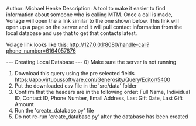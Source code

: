Author: Michael Henke
Description: A tool to make it easier to find information about someone who is calling MTM. Once a call is made,
Vonage will open the a link similar to the one shown below. This link will open up a page on the server and it will
pull contact information from the local database and use that to get that contacts latest.

Volage link looks like this: http://127.0.0.1:8080/handle-call?phone_number=6164057876

--- Creating Local Database ---
0) Make sure the server is not running
1) Download this query using the pre selected fields https://app.virtuoussoftware.com/Generosity/Query/Editor/5400
2) Put the downloaded csv file in the 'src/data' folder
3) Confirm that the headers are in the following order: 
    Full Name, Individual ID, Contact ID, Phone Number, Email Address, Last Gift Date, Last Gift Amount
4) Run the 'create_database.py' file
5) Do not re-run 'create_database.py' after the database has been created
